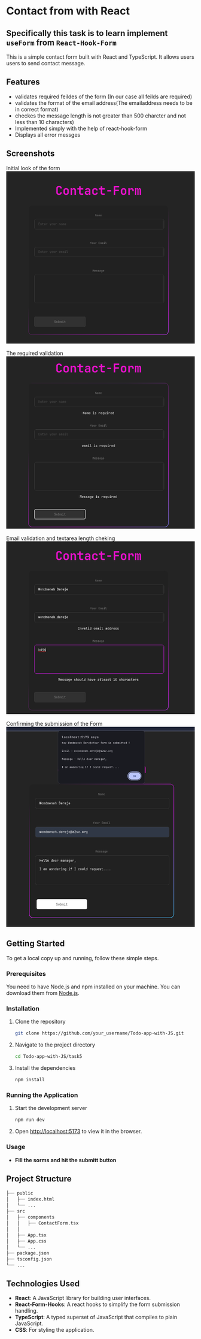 
# Contact from with React
## Specifically this task is to learn implement ``` useForm ``` from ```React-Hook-Form ```

This is a simple contact form  built with React and TypeScript. It allows users users to send contact message.

## Features

- validates required feildes of the form (In our case all feilds are required)
- validates the format of the email address(The emailaddress needs to be in correct format)
- checkes the message length is not greater than 500 charcter and not less than 10 characters)
- Implemented simply with the help of react-hook-form 
- Displays all error messges 



## Screenshots


Initial look of the form
![Screenshot 1](image1.png)

The required validation
![Screenshot 2](image2.png)

Email validation and textarea length cheking 
![Screenshot 3](image3.png)

Confirming the submission of the Form
![Screenshot 4](image4.png)

## Getting Started

To get a local copy up and running, follow these simple steps.

### Prerequisites

You need to have Node.js and npm installed on your machine. You can download them from [Node.js](https://nodejs.org/).

### Installation

1. Clone the repository

   ```sh
   git clone https://github.com/your_username/Todo-app-with-JS.git
   ```

2. Navigate to the project directory

   ```sh
   cd Todo-app-with-JS/task5
   ```

3. Install the dependencies

   ```sh
   npm install
   ```

### Running the Application

1. Start the development server

   ```sh
   npm run dev
   ```

2. Open [http://localhost:5173](http://localhost:5173) to view it in the browser.

### Usage

- **Fill the sorms and hit the submitt button**

## Project Structure

```plaintext
├── public
│   ├── index.html
│   └── ...
├── src
│   ├── components
│   │   ├── ContactForm.tsx
│   │   
│   ├── App.tsx
│   ├── App.css
│   └── ...
├── package.json
├── tsconfig.json
└── ...
```

## Technologies Used

- **React**: A JavaScript library for building user interfaces.
- **React-Form-Hooks**: A react hooks to simplify the form submission handling.
- **TypeScript**: A typed superset of JavaScript that compiles to plain JavaScript.
- **CSS**: For styling the application.



